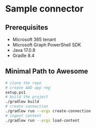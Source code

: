 # Sample connector

## Prerequisites

- Microsoft 365 tenant
- Microsoft Graph PowerShell SDK
- Java 17.0.8
- Gradle 8.4

## Minimal Path to Awesome

```sh
# clone the repo
# create AAD app reg
setup.ps1
# build the project
./gradlew build
# create connection
./gradlew run --args create-connection
# ingest content
./gradlew run --args load-content
```
